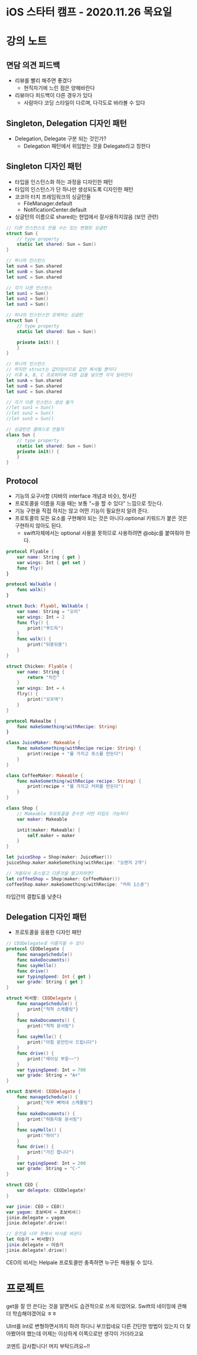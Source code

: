 # iOS 스타터 캠프 - 2020.11.26 목요일

# 강의 노트

## 면담 의견 피드백

- 리뷰를 빨리 해주면 좋겠다
    - 현직자기에 느린 점은 양해바란다
- 리뷰마다 피드백이 다른 경우가 있다
    - 사람마다 코딩 스타일이 다르며, 다각도로 바라볼 수 있다

## Singleton, Delegation 디자인 패턴

- Delegation, Delegate 구분 되는 것인가?
    - Delegation 패턴에서 위임받는 것을 Delegate라고 칭한다

## Singleton 디자인 패턴

- 타입을 인스턴스화 하는 과정을 디자인한 패턴
- 타입의 인스턴스가 단 하나만 생성되도록 디자인한 패턴
- 코코아 터치 프레임워크의 싱글턴들
    - FileManager.default
    - NotificationCenter.default
- 싱글턴의 이름으로 shared는 현업에서 잘사용하지않음 (보안 관련)

~~~swift 
// 다른 인스턴스도 만들 수는 있는 변형된 싱글턴
struct Sun {
    // type property
    static let shared: Sun = Sun()
}

// 하나의 인스턴스
let sunA = Sun.shared
let sunB = Sun.shared
let sunC = Sun.shared

// 각기 다른 인스턴스
let sun1 = Sun()
let sun2 = Sun()
let sun3 = Sun()
~~~

~~~swift 
// 하나의 인스턴스만 강제하는 싱글턴
struct Sun {
    // type property
    static let shared: Sun = Sun()

    private init() {
    }
}

// 하나의 인스턴스
// 하지만 struct는 값타임이므로 값만 복사될 뿐이다
// 이후 A, B, C 프로퍼티에 다른 값을 넣으면 각각 달라진다
let sunA = Sun.shared
let sunB = Sun.shared
let sunC = Sun.shared

// 각기 다른 인스턴스 생성 불가
//let sun1 = Sun()
//let sun2 = Sun()
//let sun3 = Sun()
~~~

~~~swift 
// 싱글턴은 클래스로 만들자
class Sun {
    // type property
    static let shared: Sun = Sun()
    private init() {
    }
}
~~~

## Protocol

- 기능의 요구사항 (자바의 interface 개념과 비슷), 청사진
- 프로토콜을 이름을 지을 때는 보통 "~을 할 수 있다" 느낌으로 짓는다.
- 기능 구현을 직접 하지는 않고 어떤 기능이 필요한지 알려 준다.
- 프로토콜의 모든 요소를 구현해야 되는 것은 아니다.optional 키워드가 붙은 것은 구현하지 않아도 된다.
    - swift자체에서는 optional 사용을 못하므로 사용하려면 @objc를 붙여줘야 한다.


~~~swift
protocol Flyable {
    var name: String { get }
    var wings: Int { get set }
    func fly()
}

protocol Walkable {
    func walk()
}

struct Duck: Flyabl, Walkable {
    var name: String = "오리"
    var wings: Int = 2
    func fly() {
        print("푸드득")
    }
    func walk() {
        print("뒤뚱뒤뚱")
    }
}

struct Chicken: Flyable {
    var name: String { 
        return "치킨" 
    }
    var wings: Int = 4
    flry() {
        print("꼬꼬댁")
    }
}
~~~

~~~swift
protocol Makealbe {
    func makeSomething(withRecipe: String)
}

class JuiceMaker: Makeable {
    func makeSomething(withRecipe recipe: String) {
        print(recipe + "를 가지고 쥬스를 만든다")
    }
}

class CoffeeMaker: Makeable {
    func makeSomething(withRecipe recipe: String) {
        print(recipe + "를 가지고 커피를 만든다")
    }
}

class Shop {
    // Makeable 프로토콜을 준수한 어떤 타입도 가능하다
    var maker: Makeable

    intit(maker: Makeable) {
        self.maker = maker
    }
}

let juiceShop = Shop(maker: JuiceMaer())
juiceShop.maker.makeSomething(withRecipe: "오렌지 2개")

// 겨울되서 쥬스말고 다른것을 팔고자하면?
let coffeeShop = Shop(maker: CoffeeMaker())
coffeeShop.maker.makeSomething(withRecipe: "커피 1스푼")
~~~

타입간의 결합도를 낮춘다



## Delegation 디자인 패턴

- 프로토콜을 응용한 디자인 패턴


~~~swift
// CEODelegate로 이름지을 수 있다
protocol CEODelegate {
    func manageSchedule()
    func makeDocuments()
    func sayHello()
    func drive()
    var typingSpeed: Int { get }
    var grade: String { get }
}

struct 비서왕: CEODelegate {
    func manageSchedule() {
        print{"척척 스케쥴링"}
    }
    func makeDocuments() {
        print("척척 문서링")
    }
    func sayHello() {
        print("아침 문안인사 드립니다")
    }
    func drive() {
        print("레이싱 부웅~~")
    }
    var typingSpeed: Int = 700
    var grade: String = "A+"
}

struct 초보비서: CEODelegate {
    func manageSchedule() {
        print{"자꾸 빼먹네 스케쥴링"}
    }
    func makeDocuments() {
        print("허둥지둥 문서링")
    }
    func sayHello() {
        print("하이")
    }
    func drive() {
        print("가긴 합니다")
    }
    var typingSpeed: Int = 200
    var grade: String = "C-"
}

struct CEO {
    var delegate: CEODelegate?
}

var jinie: CEO = CEO()
var yagom: 초보비서 = 초보비서()
jinie.delegate = yagom
jinie.delegate?.drive()

// 운전을 너무 못해서 비서를 바꾼다
let 이승기 = 비서왕()
jinie.delegate = 이승기
jinie.delegate?.drive()
~~~

CEO의 비서는 Helpale 프로토콜만 충족하면 누구든 채용될 수 있다.


# 프로젝트

get을 잘 안 쓴다는 것을 알면서도 습관적으로 쓰게 되었어요. Swift의 네이밍에 관해 더 학습해야겠어요 ㅎㅎ

UInt를 Int로 변형하면서까지 하려 하다니 부끄럽네요 다른 간단한 방법이 있는지 더 찾아봤어야 했는데 어제는 이상하게 이쪽으로만 생각이 가더라고요

코멘트 감사합니다! 머지 부탁드려요~!!

